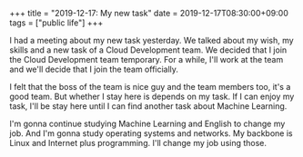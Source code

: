 +++
title =  "2019-12-17: My new task"
date = 2019-12-17T08:30:00+09:00
tags = ["public life"]
+++

I had a meeting about my new task yesterday.
We talked about my wish, my skills and a new task of a Cloud Development team.
We decided that I join the Cloud Development team temporary.
For a while, I'll work at the team and we'll decide that I join the team officially.

I felt that the boss of the team is nice guy and the team members too,
it's a good team.
But whether I stay here is depends on my task.
If I can enjoy my task,
I'll be stay here until I can find another task about Machine Learning.

I'm gonna continue studying Machine Learning and English to change my job.
And I'm gonna study operating systems and networks.
My backbone is Linux and Internet plus programming.
I'll change my job using those.
